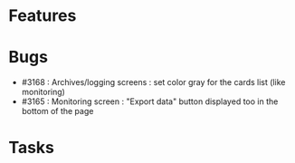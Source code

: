 # Features

# Bugs

* #3168 : Archives/logging screens : set color gray for the cards list (like monitoring)
* #3165 : Monitoring screen : "Export data" button displayed too in the bottom of the page

# Tasks

